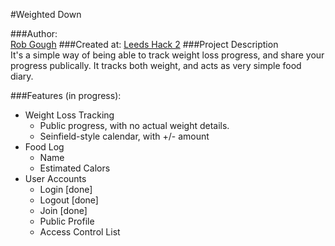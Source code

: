 #Weighted Down

###Author:     
[Rob Gough][1]
###Created at: 
[Leeds Hack 2][2]
###Project Description       
It's a simple way of being able to track weight loss progress, and share your progress publically. It tracks both weight, and acts as very simple food diary.

###Features (in progress):
- Weight Loss Tracking
  - Public progress, with no actual weight details.
  - Seinfield-style calendar, with +/- amount
- Food Log
  - Name
  - Estimated Calors
- User Accounts
  - Login [done]
  - Logout [done]
  - Join [done]
  - Public Profile
  - Access Control List

[1]:http://robgough.net
[2]:http://leedshack.com